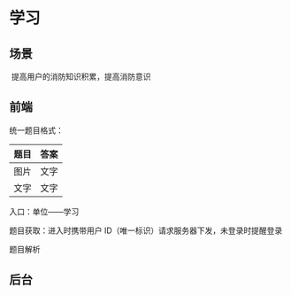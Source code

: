 # 学习

## 场景

​	提高用户的消防知识积累，提高消防意识

## 前端

 统一题目格式：

| 题目   | 答案   |
| ---- | ---- |
| 图片   | 文字   |
| 文字   | 文字   |

入口：单位——学习

题目获取：进入时携带用户 ID（唯一标识）请求服务器下发，未登录时提醒登录

题目解析



## 后台

